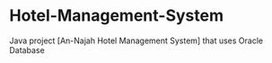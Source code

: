 # Hotel-Management-System
Java project [An-Najah Hotel Management System] that uses Oracle Database
